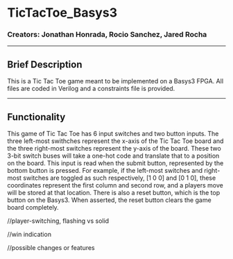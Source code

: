 # TicTacToe_Basys3
### Creators: Jonathan Honrada, Rocio Sanchez, Jared Rocha
---------------
Brief Description
---------------
This is a Tic Tac Toe game meant to be implemented on a Basys3 FPGA. All files are coded in Verilog and a constraints file is provided.

---------------
Functionality
---------------
This game of Tic Tac Toe has 6 input switches and two button inputs. The three left-most swithches represent the x-axis of the 
Tic Tac Toe board and the three right-most switches represent the y-axis of the board. These two 3-bit switch buses will take a 
one-hot code and translate that to a position on the board. This input is read when the submit button, represented by the bottom 
button is pressed. For example, if the left-most switches and right-most switches are toggled as such respectively, [1 0 0] and 
[0 1 0], these coordinates represent the first column and second row, and a players move will be stored at that location. There
is also a reset button, which is the top button on the Basys3. When asserted, the reset button clears the game board completely.

//player-switching, flashing vs solid

//win indication

//possible changes or features
